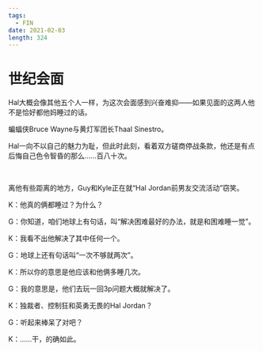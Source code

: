 ```yaml
---
tags:
  - FIN
date: 2021-02-03
length: 324
---
```


# 世纪会面

Hal大概会像其他五个人一样，为这次会面感到兴奋难抑——如果见面的这两人他不是恰好都他妈睡过的话。

蝙蝠侠Bruce Wayne与黄灯军团长Thaal Sinestro。

Hal一向不以自己的魅力为耻，但此时此刻，看着双方磋商停战条款，他还是有点后悔自己色令智昏的那么……百八十次。

<br>

离他有些距离的地方，Guy和Kyle正在就“Hal Jordan前男友交流活动”窃笑。

K：他真的俩都睡过？为什么？

G：你知道，咱们地球上有句话，叫“解决困难最好的办法，就是和困难睡一觉”。

K：我看不出他解决了其中任何一个。

G：地球上还有句话叫“一次不够就两次”。

K：所以你的意思是他应该和他俩多睡几次。

G：我的意思是，他们去玩一回3p问题大概就解决了。

K：独裁者、控制狂和英勇无畏的Hal Jordan？

G：听起来棒呆了对吧？

K：……干，的确如此。
